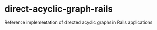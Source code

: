# direct-acyclic-graph-rails
Reference implementation of directed acyclic graphs in Rails applications
